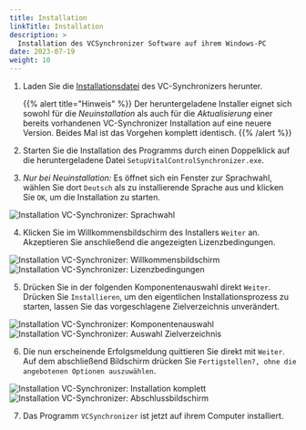 ```yaml
---
title: Installation
linkTitle: Installation
description: >
  Installation des VCSynchronizer Software auf ihrem Windows-PC
date: 2023-07-19
weight: 10
---
```

1. Laden Sie die [Installationsdatei](/download/SetupVitalControlSynchronizer.exe) des VC-Synchronizers herunter.

    {{% alert title="Hinweis" %}}
  Der heruntergeladene Installer eignet sich sowohl für die *Neuinstallation* als auch für die *Aktualisierung* einer bereits vorhandenen VC-Synchronizer Installation auf eine neuere Version. Beides Mal ist das Vorgehen komplett identisch.
    {{% /alert %}}

2. Starten Sie die Installation des Programms durch einen Doppelklick auf die heruntergeladene Datei `SetupVitalControlSynchronizer.exe`.

3. *Nur bei Neuinstallation:* Es öffnet sich ein Fenster zur Sprachwahl, wählen Sie dort `Deutsch` als zu installierende Sprache aus und klicken Sie `OK`, um die Installation zu starten.

![Installation VC-Synchronizer: Sprachwahl](../images/sprachwahl.png)

4. Klicken Sie im Willkommensbildschirm des Installers `Weiter` an. Akzeptieren Sie anschließend die angezeigten Lizenzbedingungen.

![Installation VC-Synchronizer: Willkommensbildschirm](../images/startseite.png) ![Installation VC-Synchronizer: Lizenzbedingungen](../images/lizenz.png)

5. Drücken Sie in der folgenden Komponentenauswahl direkt `Weiter`. Drücken Sie `Installieren`, um den eigentlichen Installationsprozess zu starten, lassen Sie das vorgeschlagene Zielverzeichnis unverändert.

![Installation VC-Synchronizer: Komponentenauswahl](../images/komponenten.png) ![Installation VC-Synchronizer: Auswahl Zielverzeichnis](../images/zielverzeichnis.png)

6. Die nun erscheinende Erfolgsmeldung quittieren Sie direkt mit `Weiter`. Auf dem abschließend Bildschirm drücken Sie `Fertigstellen?, ohne die angebotenen Optionen auszuwählen`.

![Installation VC-Synchronizer: Installation komplett](../images/erfolg.png) ![Installation VC-Synchronizer: Abschlussbildschirm](../images/abschluss.png)

7. Das Programm `VCSynchronizer` ist jetzt auf ihrem Computer installiert.
